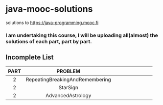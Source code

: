 # java-mooc-solutions
solutions to https://java-programming.mooc.fi

### I am undertaking this course, I will be uploading all(almost) the solutions of each part, part by part.

## Incomplete List
| PART | PROBLEM                         |   |   |   |   |   |   |   |   |
|:----:|:-------------------------------:|:---:|:---:|:---:|:---:|:---:|:---:|:---:|:---:|
| 2    | RepeatingBreakingAndRemembering |   |   |   |   |   |   |   |   |
| 2    | StarSign                        |   |   |   |   |   |   |   |   |
| 2    | AdvancedAstrology               |   |   |   |   |   |   |   |   |
